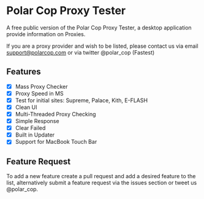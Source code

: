 # Polar Cop Proxy Tester
A free public version of the Polar Cop Proxy Tester, a desktop application provide information on Proxies.

If you are a proxy provider and wish to be listed, please contact us via email support@polarcop.com or via twitter @polar_cop (Fastest)

## Features
- [x] Mass Proxy Checker
- [x] Proxy Speed in MS
- [x] Test for initial sites: Supreme, Palace, Kith, E-FLASH
- [x] Clean UI
- [x] Multi-Threaded Proxy Checking
- [x] Simple Response
- [x] Clear Failed
- [x] Built in Updater
- [x] Support for MacBook Touch Bar

## Feature Request
To add a new feature create a pull request and add a desired feature to the list, alternatively submit a feature request via the issues section or tweet us @polar_cop.

